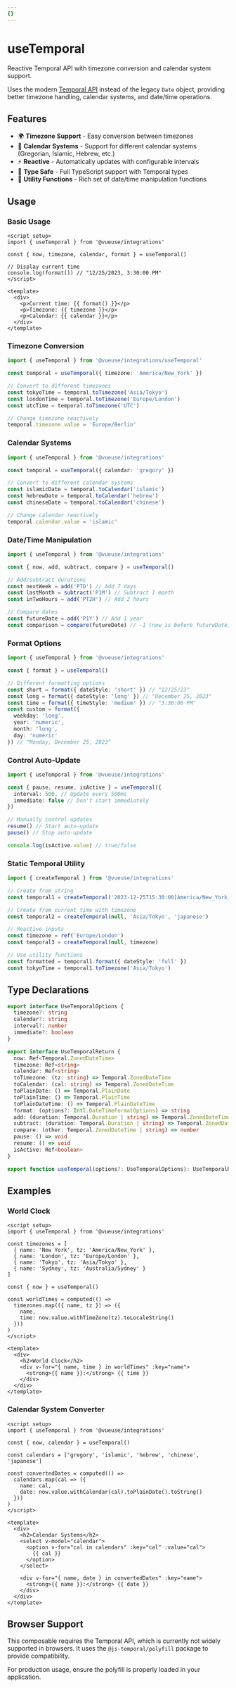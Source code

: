 ```yaml
---
{}
---
```


# useTemporal

Reactive Temporal API with timezone conversion and calendar system support.

Uses the modern [Temporal API](https://tc39.es/proposal-temporal/docs/) instead of the legacy `Date` object, providing better timezone handling, calendar systems, and date/time operations.

## Features

- 🌍 **Timezone Support** - Easy conversion between timezones
- 📅 **Calendar Systems** - Support for different calendar systems (Gregorian, Islamic, Hebrew, etc.)
- ⚡ **Reactive** - Automatically updates with configurable intervals
- 🎯 **Type Safe** - Full TypeScript support with Temporal types
- 🔧 **Utility Functions** - Rich set of date/time manipulation functions

## Usage

### Basic Usage

```vue
<script setup>
import { useTemporal } from '@vueuse/integrations'

const { now, timezone, calendar, format } = useTemporal()

// Display current time
console.log(format()) // "12/25/2023, 3:30:00 PM"
</script>

<template>
  <div>
    <p>Current time: {{ format() }}</p>
    <p>Timezone: {{ timezone }}</p>
    <p>Calendar: {{ calendar }}</p>
  </div>
</template>
```

### Timezone Conversion

```ts
import { useTemporal } from '@vueuse/integrations/useTemporal'

const temporal = useTemporal({ timezone: 'America/New_York' })

// Convert to different timezones
const tokyoTime = temporal.toTimezone('Asia/Tokyo')
const londonTime = temporal.toTimezone('Europe/London')
const utcTime = temporal.toTimezone('UTC')

// Change timezone reactively
temporal.timezone.value = 'Europe/Berlin'
```

### Calendar Systems

```ts
import { useTemporal } from '@vueuse/integrations'

const temporal = useTemporal({ calendar: 'gregory' })

// Convert to different calendar systems
const islamicDate = temporal.toCalendar('islamic')
const hebrewDate = temporal.toCalendar('hebrew')
const chineseDate = temporal.toCalendar('chinese')

// Change calendar reactively
temporal.calendar.value = 'islamic'
```

### Date/Time Manipulation

```ts
import { useTemporal } from '@vueuse/integrations'

const { now, add, subtract, compare } = useTemporal()

// Add/subtract durations
const nextWeek = add('P7D') // Add 7 days
const lastMonth = subtract('P1M') // Subtract 1 month
const inTwoHours = add('PT2H') // Add 2 hours

// Compare dates
const futureDate = add('P1Y') // Add 1 year
const comparison = compare(futureDate) // -1 (now is before futureDate)
```

### Format Options

```ts
import { useTemporal } from '@vueuse/integrations'

const { format } = useTemporal()

// Different formatting options
const short = format({ dateStyle: 'short' }) // "12/25/23"
const long = format({ dateStyle: 'long' }) // "December 25, 2023"
const time = format({ timeStyle: 'medium' }) // "3:30:00 PM"
const custom = format({
  weekday: 'long',
  year: 'numeric',
  month: 'long',
  day: 'numeric'
}) // "Monday, December 25, 2023"
```

### Control Auto-Update

```ts
import { useTemporal } from '@vueuse/integrations'

const { pause, resume, isActive } = useTemporal({
  interval: 500, // Update every 500ms
  immediate: false // Don't start immediately
})

// Manually control updates
resume() // Start auto-update
pause() // Stop auto-update

console.log(isActive.value) // true/false
```

### Static Temporal Utility

```ts
import { createTemporal } from '@vueuse/integrations'

// Create from string
const temporal1 = createTemporal('2023-12-25T15:30:00[America/New_York]')

// Create from current time with timezone
const temporal2 = createTemporal(null, 'Asia/Tokyo', 'japanese')

// Reactive inputs
const timezone = ref('Europe/London')
const temporal3 = createTemporal(null, timezone)

// Use utility functions
const formatted = temporal1.format({ dateStyle: 'full' })
const tokyoTime = temporal1.toTimezone('Asia/Tokyo')
```

## Type Declarations

```ts
export interface UseTemporalOptions {
  timezone?: string
  calendar?: string
  interval?: number
  immediate?: boolean
}

export interface UseTemporalReturn {
  now: Ref<Temporal.ZonedDateTime>
  timezone: Ref<string>
  calendar: Ref<string>
  toTimezone: (tz: string) => Temporal.ZonedDateTime
  toCalendar: (cal: string) => Temporal.ZonedDateTime
  toPlainDate: () => Temporal.PlainDate
  toPlainTime: () => Temporal.PlainTime
  toPlainDateTime: () => Temporal.PlainDateTime
  format: (options?: Intl.DateTimeFormatOptions) => string
  add: (duration: Temporal.Duration | string) => Temporal.ZonedDateTime
  subtract: (duration: Temporal.Duration | string) => Temporal.ZonedDateTime
  compare: (other: Temporal.ZonedDateTime | string) => number
  pause: () => void
  resume: () => void
  isActive: Ref<boolean>
}

export function useTemporal(options?: UseTemporalOptions): UseTemporalReturn
```

## Examples

### World Clock

```vue
<script setup>
import { useTemporal } from '@vueuse/integrations'

const timezones = [
  { name: 'New York', tz: 'America/New_York' },
  { name: 'London', tz: 'Europe/London' },
  { name: 'Tokyo', tz: 'Asia/Tokyo' },
  { name: 'Sydney', tz: 'Australia/Sydney' }
]

const { now } = useTemporal()

const worldTimes = computed(() =>
  timezones.map(({ name, tz }) => ({
    name,
    time: now.value.withTimeZone(tz).toLocaleString()
  }))
)
</script>

<template>
  <div>
    <h2>World Clock</h2>
    <div v-for="{ name, time } in worldTimes" :key="name">
      <strong>{{ name }}:</strong> {{ time }}
    </div>
  </div>
</template>
```

### Calendar System Converter

```vue
<script setup>
import { useTemporal } from '@vueuse/integrations'

const { now, calendar } = useTemporal()

const calendars = ['gregory', 'islamic', 'hebrew', 'chinese', 'japanese']

const convertedDates = computed(() =>
  calendars.map(cal => ({
    name: cal,
    date: now.value.withCalendar(cal).toPlainDate().toString()
  }))
)
</script>

<template>
  <div>
    <h2>Calendar Systems</h2>
    <select v-model="calendar">
      <option v-for="cal in calendars" :key="cal" :value="cal">
        {{ cal }}
      </option>
    </select>

    <div v-for="{ name, date } in convertedDates" :key="name">
      <strong>{{ name }}:</strong> {{ date }}
    </div>
  </div>
</template>
```

## Browser Support

This composable requires the Temporal API, which is currently not widely supported in browsers. It uses the `@js-temporal/polyfill` package to provide compatibility.

For production usage, ensure the polyfill is properly loaded in your application.
